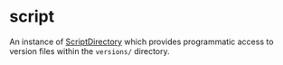# script

[ScriptDirectory]: ../en/api/script.html#alembic.script.ScriptDirectory

An instance of [ScriptDirectory] which provides programmatic access to version files within the `versions/` directory.
